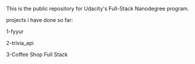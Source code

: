 This is the public repository for Udacity's Full-Stack Nanodegree program.

projects i have done so far:

1-fyyur

2-trivia_api

3-Coffee Shop Full Stack
